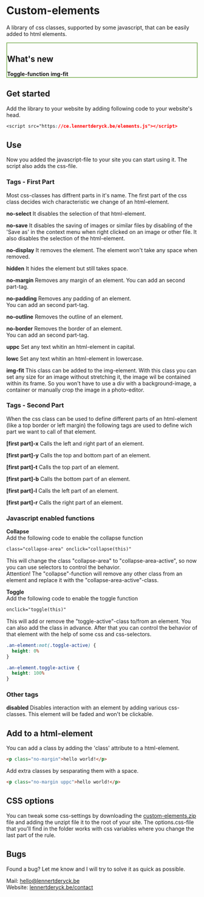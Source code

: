 # Custom-elements
A library of css classes, supported by some javascript, that can be easily added to html elements.

<div style="backround-color: #D7ECC6; border: 2px solid #8DB96C;">
  <h2>What's new</h2>
  <strong>Toggle-function</strong>
  <strong>img-fit</strong>
</div>

## Get started
Add the library to your website by adding following code to your website's head.
```css
<script src="https://ce.lennertderyck.be/elements.js"></script>
```
## Use
Now you added the javascript-file to your site you can start using it. The script also adds the css-file.

### Tags - First Part
Most css-classes has diffrent parts in it's name.
The first part of the css class decides wich characteristic we change of an html-element.

**no-select** It disables the selection of that html-element.

**no-save** It disables the saving of images or similar files by disabling of the 'Save as' in the context menu when right clicked on an image or other file. It also disables the selection of the html-element.

**no-display** It removes the element. The element won't take any space when removed.

**hidden** It hides the element but still takes space.

**no-margin** Removes any margin of an element.
You can add an second part-tag.

**no-padding** Removes any padding of an element.<br>
You can add an second part-tag.

**no-outline** Removes the outline of an element.

**no-border** Removes the border of an element.<br>
You can add an second part-tag.

**uppc** Set any text whitin an html-element in capital.

**lowc** Set any text whitin an html-element in lowercase.

**img-fit** This class can be added to the img-element. With this class you can set any size for an image without stretching it, the image wil be contained within its frame. So you won't have to use a div with a background-image, a container or manually crop the image in a photo-editor.

### Tags - Second Part
When the css class can be used to define different parts of an html-element (like a top border or left margin) the following tags are used to define wich part we want to call of that element.

**[first part]-x**
Calls the left and right part of an element.

**[first part]-y**
Calls the top and bottom part of an element.

**[first part]-t**
Calls the top part of an element.

**[first part]-b**
Calls the bottom part of an element.

**[first part]-l**
Calls the left part of an element.

**[first part]-r**
Calls the right part of an element.

### Javascript enabled functions
**Collapse**<br>
Add the following code to enable the collapse function
```html
class="collapse-area" onclick="collapse(this)"
```
This will change the class "collapse-area" to "collapse-area-active", so now you can use selectors to control the behavior.
<br>Attention! The "collapse"-function will remove any other class from an element and replace it with the "collapse-area-active"-class.

**Toggle**<br>
Add the following code to enable the toggle function
```html
onclick="toggle(this)"
```
This will add or remove the "toggle-active"-class to/from an element. You can also add the class in advance.
After that you can control the behavior of that element with the help of some css and css-selectors.

```css
.an-element:not(.toggle-active) {
  height: 0%
}

.an-element.toggle-active {
  height: 100%
}
```

### Other tags
**disabled** Disables interaction with an element by adding various css-classes. This element will be faded and won't be clickable.

## Add to a html-element
You can add a class by adding the 'class' attribute to a html-element.
```html
<p class="no-margin">hello world!</p>
```


Add extra classes by sesparating them with a space.
```html
<p class="no-margin uppc">hello world!</p>
```


## CSS options
You can tweak some css-settings by downloading the <a href="https://lennertderyck.github.io/custom-elements/custom-elements/custom-elements.zip" download>custom-elements.zip</a> file and adding the unzipt file it to the root of your site.
The options.css-file that you'll find in the folder works with css variables where you change the last part of the rule.

## Bugs
Found a bug? Let me know and I will try to solve it as quick as possible.

Mail: <a href="mailto:hello@lennertderyck.be?subject=Custom elements - Bug">hello@lennertderyck.be</a><br>
Website: <a href="https://lennertderyck.be/contact" rel="noopener" target="_blank">lennertderyck.be/contact</a>
